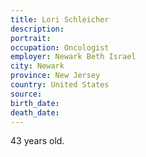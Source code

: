 ```yaml
---
title: Lori Schleicher
description: 
portrait: 
occupation: Oncologist
employer: Newark Beth Israel
city: Newark
province: New Jersey
country: United States
source: 
birth_date: 
death_date: 
---
```


43 years old.